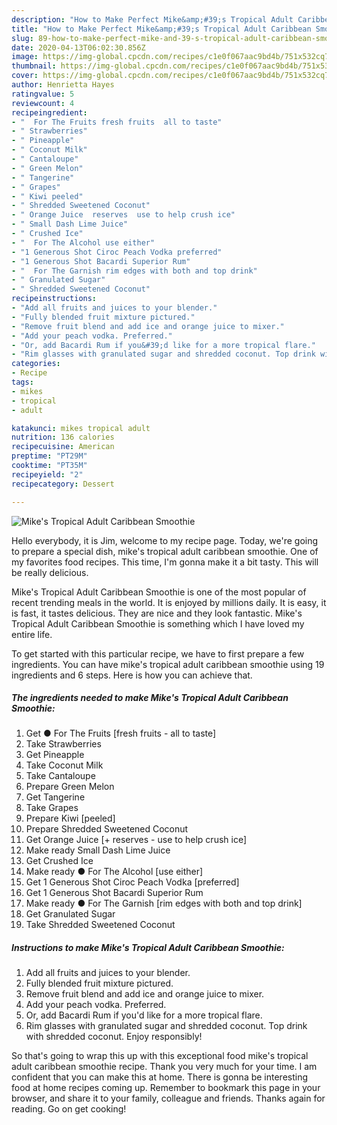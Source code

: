 ```yaml
---
description: "How to Make Perfect Mike&amp;#39;s Tropical Adult Caribbean Smoothie"
title: "How to Make Perfect Mike&amp;#39;s Tropical Adult Caribbean Smoothie"
slug: 89-how-to-make-perfect-mike-and-39-s-tropical-adult-caribbean-smoothie
date: 2020-04-13T06:02:30.856Z
image: https://img-global.cpcdn.com/recipes/c1e0f067aac9bd4b/751x532cq70/mikes-tropical-adult-caribbean-smoothie-recipe-main-photo.jpg
thumbnail: https://img-global.cpcdn.com/recipes/c1e0f067aac9bd4b/751x532cq70/mikes-tropical-adult-caribbean-smoothie-recipe-main-photo.jpg
cover: https://img-global.cpcdn.com/recipes/c1e0f067aac9bd4b/751x532cq70/mikes-tropical-adult-caribbean-smoothie-recipe-main-photo.jpg
author: Henrietta Hayes
ratingvalue: 5
reviewcount: 4
recipeingredient:
- "  For The Fruits fresh fruits  all to taste"
- " Strawberries"
- " Pineapple"
- " Coconut Milk"
- " Cantaloupe"
- " Green Melon"
- " Tangerine"
- " Grapes"
- " Kiwi peeled"
- " Shredded Sweetened Coconut"
- " Orange Juice  reserves  use to help crush ice"
- " Small Dash Lime Juice"
- " Crushed Ice"
- "  For The Alcohol use either"
- "1 Generous Shot Ciroc Peach Vodka preferred"
- "1 Generous Shot Bacardi Superior Rum"
- "  For The Garnish rim edges with both and top drink"
- " Granulated Sugar"
- " Shredded Sweetened Coconut"
recipeinstructions:
- "Add all fruits and juices to your blender."
- "Fully blended fruit mixture pictured."
- "Remove fruit blend and add ice and orange juice to mixer."
- "Add your peach vodka. Preferred."
- "Or, add Bacardi Rum if you&#39;d like for a more tropical flare."
- "Rim glasses with granulated sugar and shredded coconut. Top drink with shredded coconut. Enjoy responsibly!"
categories:
- Recipe
tags:
- mikes
- tropical
- adult

katakunci: mikes tropical adult 
nutrition: 136 calories
recipecuisine: American
preptime: "PT29M"
cooktime: "PT35M"
recipeyield: "2"
recipecategory: Dessert

---
```



![Mike&#39;s Tropical Adult Caribbean Smoothie](https://img-global.cpcdn.com/recipes/c1e0f067aac9bd4b/751x532cq70/mikes-tropical-adult-caribbean-smoothie-recipe-main-photo.jpg)

Hello everybody, it is Jim, welcome to my recipe page. Today, we're going to prepare a special dish, mike&#39;s tropical adult caribbean smoothie. One of my favorites food recipes. This time, I'm gonna make it a bit tasty. This will be really delicious.



Mike&#39;s Tropical Adult Caribbean Smoothie is one of the most popular of recent trending meals in the world. It is enjoyed by millions daily. It is easy, it is fast, it tastes delicious. They are nice and they look fantastic. Mike&#39;s Tropical Adult Caribbean Smoothie is something which I have loved my entire life.


To get started with this particular recipe, we have to first prepare a few ingredients. You can have mike&#39;s tropical adult caribbean smoothie using 19 ingredients and 6 steps. Here is how you can achieve that.

##### The ingredients needed to make Mike&#39;s Tropical Adult Caribbean Smoothie:

1. Get  ● For The Fruits [fresh fruits - all to taste]
1. Take  Strawberries
1. Get  Pineapple
1. Take  Coconut Milk
1. Take  Cantaloupe
1. Prepare  Green Melon
1. Get  Tangerine
1. Take  Grapes
1. Prepare  Kiwi [peeled]
1. Prepare  Shredded Sweetened Coconut
1. Get  Orange Juice [+ reserves - use to help crush ice]
1. Make ready  Small Dash Lime Juice
1. Get  Crushed Ice
1. Make ready  ● For The Alcohol [use either]
1. Get 1 Generous Shot Ciroc Peach Vodka [preferred]
1. Get 1 Generous Shot Bacardi Superior Rum
1. Make ready  ● For The Garnish [rim edges with both and top drink]
1. Get  Granulated Sugar
1. Take  Shredded Sweetened Coconut




##### Instructions to make Mike&#39;s Tropical Adult Caribbean Smoothie:

1. Add all fruits and juices to your blender.
1. Fully blended fruit mixture pictured.
1. Remove fruit blend and add ice and orange juice to mixer.
1. Add your peach vodka. Preferred.
1. Or, add Bacardi Rum if you&#39;d like for a more tropical flare.
1. Rim glasses with granulated sugar and shredded coconut. Top drink with shredded coconut. Enjoy responsibly!




So that's going to wrap this up with this exceptional food mike&#39;s tropical adult caribbean smoothie recipe. Thank you very much for your time. I am confident that you can make this at home. There is gonna be interesting food at home recipes coming up. Remember to bookmark this page in your browser, and share it to your family, colleague and friends. Thanks again for reading. Go on get cooking!
